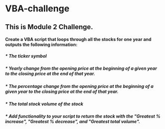 # VBA-challenge

## This is Module 2 Challenge. 

#### Create a VBA script that loops through all the stocks for one year and outputs the following information:

##### * The ticker symbol

##### * Yearly change from the opening price at the beginning of a given year to the closing price at the end of that year.

##### * The percentage change from the opening price at the beginning of a given year to the closing price at the end of that year.

##### * The total stock volume of the stock

##### * Add functionality to your script to return the stock with the "Greatest % increase", "Greatest % decrease", and "Greatest total volume". 
